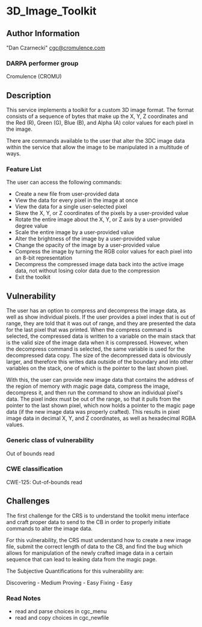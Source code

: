 # 3D_Image_Toolkit

## Author Information

"Dan Czarnecki" <cgc@cromulence.com>

### DARPA performer group

Cromulence (CROMU)

## Description

This service implements a toolkit for a custom 3D image format.  The format consists of a sequence of bytes that make up the X, Y, Z coordinates and the Red (R), Green (G), Blue (B), and Alpha (A) color values for each pixel in the image.

There are commands available to the user that alter the 3DC image data within the service that allow the image to be manipulated in a multitude of ways.

### Feature List

The user can access the following commands:

 - Create a new file from user-provided data
 - View the data for every pixel in the image at once
 - View the data for a single user-selected pixel
 - Skew the X, Y, or Z coordinates of the pixels by a user-provided value
 - Rotate the entire image about the X, Y, or Z axis by a user-provided degree value
 - Scale the entire image by a user-provided value
 - Alter the brightness of the image by a user-provided value
 - Change the opacity of the image by a user-provided value
 - Compress the image by turning the RGB color values for each pixel into an 8-bit representation
 - Decompress the compressed image data back into the active image data, not without losing color data due to the compression
 - Exit the toolkit

## Vulnerability

The user has an option to compress and decompress the image data, as well as show individual pixels.  If the user provides a pixel index that is out of range, they are told that it was out of range, and they are presented the data for the last pixel that was printed.  When the compress command is selected, the compressed data is written to a variable on the main stack that is the valid size of the image data when it is compressed.  However, when the decompress command is selected, the same variable is used for the decompressed data copy.  The size of the decompressed data is obviously larger, and therefore this writes data outside of the boundary and into other variables on the stack, one of which is the pointer to the last shown pixel.

With this, the user can provide new image data that contains the address of the region of memory with magic page data, compress the image, decompress it, and then run the command to show an individual pixel's data.  The pixel index must be out of the range, so that it pulls from the pointer to the last shown pixel, which now holds a pointer to the magic page data (if the new image data was properly crafted).  This results in pixel image data in decimal X, Y, and Z coordinates, as well as hexadecimal RGBA values.  

### Generic class of vulnerability

Out of bounds read

### CWE classification

CWE-125: Out-of-bounds read

## Challenges
The first challenge for the CRS is to understand the toolkit menu interface and craft proper data to send to the CB in order to properly initiate commands to alter the image data.

For this vulnerability, the CRS must understand how to create a new image file, submit the correct length of data to the CB, and find the bug which allows for manipulation of the newly crafted image data in a certain sequence that can lead to leaking data from the magic page.  

The Subjective Quantifications for this vulnerability are:

Discovering - Medium
Proving - Easy
Fixing - Easy

### Read Notes

* read and parse choices in cgc_menu
* read and copy choices in cgc_newfile